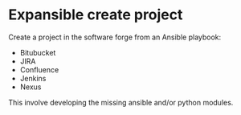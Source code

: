 # Expansible create project

Create a project in the software forge from an Ansible playbook:

- Bitubucket
- JIRA
- Confluence
- Jenkins
- Nexus

This involve developing the missing ansible and/or python modules.
